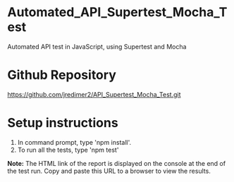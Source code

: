 # Automated_API_Supertest_Mocha_Test
Automated API test in JavaScript, using Supertest and Mocha

# Github Repository
https://github.com/jredimer2/API_Supertest_Mocha_Test.git

# Setup instructions
1. In command prompt, type 'npm install'.
2. To run all the tests, type 'npm test'

**Note:** The HTML link of the report is displayed on the console at the end of the test run. Copy and paste this URL to a browser to view the results.

